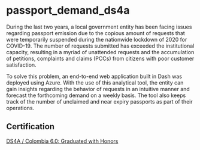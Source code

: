 # passport_demand_ds4a
During the last two years, a local government entity has been facing issues regarding passport emission due to the copious amount of requests that were temporarily suspended during the nationwide lockdown of 2020 for COVID-19. The number of requests submitted has exceeded the institutional capacity, resulting in a myriad of unattended requests and the accumulation of petitions, complaints and claims (PCCs) from citizens with poor customer satisfaction. 

To solve this problem, an end-to-end web application built in Dash was deployed using Azure. With the use of this analytical tool, the entity can gain insights regarding the behavior of requests in an intuitive manner and forecast the forthcoming demand on a weekly basis. The tool also keeps track of the number of unclaimed and near expiry passports as part of their operations.

## Certification
[DS4A / Colombia 6.0: Graduated with Honors](https://www.credential.net/e7e3f94a-f40a-4e2f-80bb-c2dca946dd1d#gs.4u952z)
